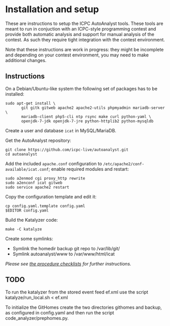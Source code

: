 # Installation and setup

These are instructions to setup the ICPC AutoAnalyst tools. These
tools are meant to run in conjuction with an ICPC-style programming
contest and provide both automatic analysis and support for manual
analysis of the contest. As such they require tight integration with
the contest environment.

Note that these instructions are work in progress: they might be
incomplete and depending on your contest environment, you may need to
make additional changes.

## Instructions

On a Debian/Ubuntu-like system the following set of packages has to be
installed:
```
sudo apt-get install \
       git gitk gitweb apache2 apache2-utils phpmyadmin mariadb-server \
       mariadb-client php5-cli ntp rsync make curl python-yaml \
       openjdk-7-jdk openjdk-7-jre python-httplib2 python-mysqldb
```

Create a user and database `icat` in MySQL/MariaDB.

Get the AutoAnalyst repository:
```
git clone https://github.com/icpc-live/autoanalyst.git
cd autoanalyst
```

Add the included `apache.conf` configuration to `/etc/apache2/conf-available/icat.conf`;
enable required modules and restart:
```
sudo a2enmod cgi proxy_http rewrite
sudo a2enconf icat gitweb
sudo service apache2 restart
```

Copy the configuration template and edit it:
```
cp config.yaml.template config.yaml
$EDITOR config.yaml
```

Build the Katalyzer code:
```
make -C katalyze
```

Create some symlinks:
- Symlink the homedir backup git repo to /var/lib/git/
- Symlink autoanalyst/www to /var/www/html/icat


_Please see [the procedure checklists](CHECKLIST.md) for further instructions._


## TODO

To run the katalyzer from the stored event feed ef.xml use the script katalyze/run_local.sh < ef.xml

To initialize the GitHomes create the two directories githomes and backup, as configured in config.yaml and then run the script code_analyzer/prephomes.py.
